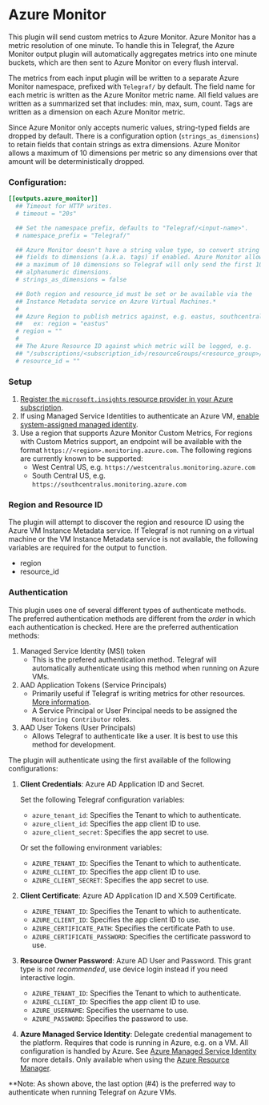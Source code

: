 # Azure Monitor

This plugin will send custom metrics to Azure Monitor. Azure Monitor has a
metric resolution of one minute. To handle this in Telegraf, the Azure Monitor
output plugin will automatically aggregates metrics into one minute buckets,
which are then sent to Azure Monitor on every flush interval.

The metrics from each input plugin will be written to a separate Azure Monitor
namespace, prefixed with `Telegraf/` by default. The field name for each
metric is written as the Azure Monitor metric name. All field values are
written as a summarized set that includes: min, max, sum, count. Tags are
written as a dimension on each Azure Monitor metric.

Since Azure Monitor only accepts numeric values, string-typed fields are
dropped by default. There is a configuration option (`strings_as_dimensions`)
to retain fields that contain strings as extra dimensions. Azure Monitor
allows a maximum of 10 dimensions per metric so any dimensions over that
amount will be deterministically dropped.

### Configuration:

```toml
[[outputs.azure_monitor]]
  ## Timeout for HTTP writes.
  # timeout = "20s"

  ## Set the namespace prefix, defaults to "Telegraf/<input-name>".
  # namespace_prefix = "Telegraf/"

  ## Azure Monitor doesn't have a string value type, so convert string
  ## fields to dimensions (a.k.a. tags) if enabled. Azure Monitor allows
  ## a maximum of 10 dimensions so Telegraf will only send the first 10
  ## alphanumeric dimensions.
  # strings_as_dimensions = false

  ## Both region and resource_id must be set or be available via the
  ## Instance Metadata service on Azure Virtual Machines.*
  #
  ## Azure Region to publish metrics against, e.g. eastus, southcentralus.
  ##   ex: region = "eastus"
  # region = ""
  #
  ## The Azure Resource ID against which metric will be logged, e.g.
  ## "/subscriptions/<subscription_id>/resourceGroups/<resource_group>/providers/Microsoft.Compute/virtualMachines/<vm_name>"
  # resource_id = ""
```

### Setup

1. [Register the `microsoft.insights` resource provider in your Azure subscription][resource provider].
2. If using Managed Service Identities to authenticate an Azure VM,
   [enable system-assigned managed identity][enable msi].
2. Use a region that supports Azure Monitor Custom Metrics,
   For regions with Custom Metrics support, an endpoint will be available with
   the format `https://<region>.monitoring.azure.com`. The following regions
   are currently known to be supported:
    - West Central US, e.g. `https://westcentralus.monitoring.azure.com`
    - South Central US, e.g. `https://southcentralus.monitoring.azure.com`

[resource provider]: https://docs.microsoft.com/en-us/azure/azure-resource-manager/resource-manager-supported-services
[enable msi]: https://docs.microsoft.com/en-us/azure/active-directory/managed-service-identity/qs-configure-portal-windows-vm

### Region and Resource ID

The plugin will attempt to discover the region and resource ID using the Azure
VM Instance Metadata service. If Telegraf is not running on a virtual machine
or the VM Instance Metadata service is not available, the following variables
are required for the output to function.

* region
* resource_id

### Authentication

This plugin uses one of several different types of authenticate methods. The
preferred authentication methods are different from the *order* in which each
authentication is checked. Here are the preferred authentication methods:

1. Managed Service Identity (MSI) token
    - This is the prefered authentication method. Telegraf will automatically
      authenticate using this method when running on Azure VMs.
2. AAD Application Tokens (Service Principals)
    - Primarily useful if Telegraf is writing metrics for other resources.
      [More information][principal].
    - A Service Principal or User Principal needs to be assigned the `Monitoring
      Contributor` roles.
3. AAD User Tokens (User Principals)
    - Allows Telegraf to authenticate like a user. It is best to use this method
      for development.

[principal]: https://docs.microsoft.com/en-us/azure/active-directory/develop/active-directory-application-objects

The plugin will authenticate using the first available of the
following configurations:

1. **Client Credentials**: Azure AD Application ID and Secret.

    Set the following Telegraf configuration variables:

    - `azure_tenant_id`: Specifies the Tenant to which to authenticate.
    - `azure_client_id`: Specifies the app client ID to use.
    - `azure_client_secret`: Specifies the app secret to use.

    Or set the following environment variables:

    - `AZURE_TENANT_ID`: Specifies the Tenant to which to authenticate.
    - `AZURE_CLIENT_ID`: Specifies the app client ID to use.
    - `AZURE_CLIENT_SECRET`: Specifies the app secret to use.

2. **Client Certificate**: Azure AD Application ID and X.509 Certificate.

    - `AZURE_TENANT_ID`: Specifies the Tenant to which to authenticate.
    - `AZURE_CLIENT_ID`: Specifies the app client ID to use.
    - `AZURE_CERTIFICATE_PATH`: Specifies the certificate Path to use.
    - `AZURE_CERTIFICATE_PASSWORD`: Specifies the certificate password to use.

3. **Resource Owner Password**: Azure AD User and Password. This grant type is
   *not recommended*, use device login instead if you need interactive login.

    - `AZURE_TENANT_ID`: Specifies the Tenant to which to authenticate.
    - `AZURE_CLIENT_ID`: Specifies the app client ID to use.
    - `AZURE_USERNAME`: Specifies the username to use.
    - `AZURE_PASSWORD`: Specifies the password to use.

4. **Azure Managed Service Identity**: Delegate credential management to the
   platform. Requires that code is running in Azure, e.g. on a VM. All
   configuration is handled by Azure. See [Azure Managed Service Identity][msi]
   for more details. Only available when using the [Azure Resource Manager][arm].

[msi]: https://docs.microsoft.com/en-us/azure/active-directory/msi-overview
[arm]: https://docs.microsoft.com/en-us/azure/azure-resource-manager/resource-group-overview

**Note: As shown above, the last option (#4) is the preferred way to
authenticate when running Telegraf on Azure VMs.
